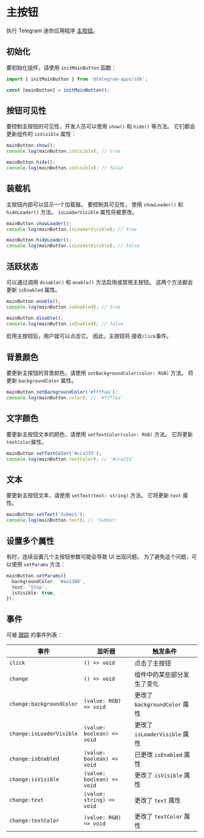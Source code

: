 # 主按钮

执行 Telegram 迷你应用程序 [主按钮](../../../../platform/main-button.md)。

## 初始化

要初始化组件，请使用 `initMainButton` 函数：

```typescript
import { initMainButton } from '@telegram-apps/sdk';

const [mainButton] = initMainButton();  
```

## 按钮可见性

要控制主按钮的可见性，开发人员可以使用 `show()` 和 `hide()` 等方法。
它们都会更新组件的 `isVisible` 属性：

```typescript
mainButton.show();
console.log(mainButton.isVisible); // true  

mainButton.hide();
console.log(mainButton.isVisible); // false  
```

## 装载机

主按钮内部可以显示一个加载器。 要控制其可见性，
使用 `showLoader()` 和 `hideLoader()` 方法。 `isLoaderVisible` 属性将被更改。

```typescript
mainButton.showLoader();
console.log(mainButton.isLoaderVisible); // true  

mainButton.hideLoader();
console.log(mainButton.isLoaderVisible); // false
```

## 活跃状态

可以通过调用 `disable()` 和 `enable()` 方法启用或禁用主按钮。
这两个方法都会更新 `isEnabled` 属性。

```typescript
mainButton.enable();
console.log(mainButton.isEnabled); // true  

mainButton.disable();
console.log(mainButton.isEnabled); // false
```

启用主按钮后，用户就可以点击它。 因此，主按钮将
接收`click`事件。

## 背景颜色

要更新主按钮的背景颜色，请使用 `setBackgroundColor(color: RGB)` 方法。
将更新 `backgroundColor` 属性。

```typescript
mainButton.setBackgroundColor('#ffffaa');
console.log(mainButton.color); // '#ffffaa'
```

## 文字颜色

要更新主按钮文本的颜色，请使用 `setTextColor(color: RGB)` 方法。 它将更新
`textColor`属性。

```typescript
mainButton.setTextColor('#cca233');
console.log(mainButton.textColor); // '#cca233'
```

## 文本

要更新主按钮文本，请使用 `setText(text: string)` 方法。 它将更新 `text`
属性。

```typescript
mainButton.setText('Submit');
console.log(mainButton.text); // 'Submit'
```

## 设置多个属性

有时，连续设置几个主按钮参数可能会导致
UI 出现问题。 为了避免这个问题，可以使用 `setParams` 方法：

```typescript
mainButton.setParams({
  backgroundColor: '#aa1388',
  text: 'Stop',
  isVisible: true,
});
```

## 事件

可被 [跟踪](#events) 的事件列表：

| 事件                                     | 监听器                                                            | 触发条件                     |
| -------------------------------------- | ------------------------------------------------------------- | ------------------------ |
| `click`                                     | `() => void`                                                  | 点击了主按钮                   |
| `change`                                     | `() => void`                                                  | 组件中的某些部分发生了变化            |
| `change:backgroundColor`                | `(value: RGB) => void` | 更改了 `backgroundColor` 属性 |
| `change:isLoaderVisible` | `(value: boolean) => void`                                    | 更改了 `isLoaderVisible` 属性 |
| `change:isEnabled`       | `(value: boolean) => void`                                    | 已更改 `isEnabled` 属性       |
| `change:isVisible`                     | `(value: boolean) => void`                                    | 更改了 `isVisible` 属性       |
| `change:text`                          | `(value: string) => void`                                     | 更改了 `text` 属性            |
| `change:textColor`       | `(value: RGB) => void`                                    | 更改了 `textColor` 属性       |
